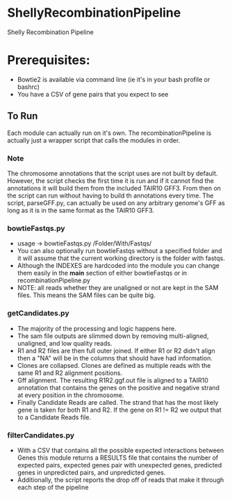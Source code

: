 ShellyRecombinationPipeline
===========================

Shelly Recombination Pipeline

# Prerequisites:
- Bowtie2 is available via command line (ie it's in your bash profile or bashrc)
- You have a CSV of gene pairs that you expect to see

## To Run
Each module can actually run on it's own. The recombinationPipeline is actually just a wrapper script that calls the modules in order.

### Note
The chromosome annotations that the script uses are not built by default. However, the script checks the first time it is run and if it cannot find the annotations it will build them from the included TAIR10 GFF3. From then on the script can run without having to build th annotations every time. The script, parseGFF.py, can actually be used on any arbitrary genome's GFF as long as it is in the same format as the TAIR10 GFF3.

### bowtieFastqs.py
- usage -> bowtieFastqs.py /Folder/With/Fastqs/
- You can also optionally run bowtieFastqs without a specified folder and it will assume that the current working directory is the folder with fastqs.
- Although the INDEXES are hardcoded into the module you can change them easily in the __main__ section of either bowtieFastqs or in recombinationPipeline.py
- NOTE: all reads whether they are unaligned or not are kept in the SAM files. This means the SAM files can be quite big.

### getCandidates.py
- The majority of the processing and logic happens here.
- The sam file outputs are slimmed down by removing multi-aligned, unaligned, and low quality reads.
- R1 and R2 files are then full outer joined. If either R1 or R2 didn't align then a "NA" will be in the columns that should have had information.
- Clones are collapsed. Clones are defined as multiple reads with the same R1 and R2 alignment positions.
- Gff alignment. The resulting R1R2.ggf.out file is aligned to a TAIR10 annotation that contains the genes on the positive and negative strand at every position in the chromosome.
- Finally Candidate Reads are called. The strand that has the most likely gene is taken for both R1 and R2. If the gene on R1 != R2 we output that to a Candidate Reads file.

### filterCandidates.py
- With a CSV that contains all the possible expected interactions between Genes this module returns a RESULTS file that contains the number of expected pairs, expected genes pair with unexpected genes, predicted genes in unpredicted pairs, and unpredicted genes.
- Additionally, the script reports the drop off of reads that make it through each step of the pipeline
